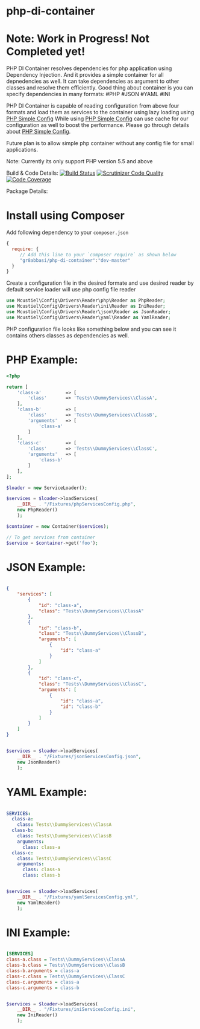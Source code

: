 # php-di-container

# Note: Work in Progress! Not Completed yet!

PHP DI Container resolves dependencies for php application using Dependency Injection.
And it provides a simple container for all depnedencies as well. It can take dependencies
as argument to other classes and resolve them efficiently. Good thing about container is 
you can specify dependencies in many formats:
#PHP
#JSON
#YAML
#INI

PHP DI Container is capable of reading configuration from above four formats and load
them as services to the container using lazy loading using [PHP Simple Config](https://github.com/mcustiel/php-simple-config)
While using [PHP Simple Config](https://github.com/mcustiel/php-simple-config) can use
cache for our configuration as well to boost the performance. Please go through details
about [PHP Simple Config](https://github.com/mcustiel/php-simple-config).

Future plan is to allow simple php container without any config file for small applications.

Note: Currently its only support PHP version 5.5 and above

Build & Code Details:
[![Build Status](https://travis-ci.org/gr8abbasi/php-di-container.svg?branch=master)](https://travis-ci.org/gr8abbasi/php-di-container)
[![Scrutinizer Code Quality](https://scrutinizer-ci.com/g/gr8abbasi/php-di-container/badges/quality-score.png?b=master)](https://scrutinizer-ci.com/g/gr8abbasi/php-di-container/?branch=master)
[![Code Coverage](https://scrutinizer-ci.com/g/gr8abbasi/php-di-container/badges/coverage.png?b=master)](https://scrutinizer-ci.com/g/gr8abbasi/php-di-container/?branch=master)

Package Details:

# Install using Composer

Add following dependency to your `composer.json`

```javascript
{
  require: {
     // Add this line to your `composer require` as shown below
     "gr8abbasi/php-di-container":"dev-master"
  }
}
```
Create a configuration file in the desired formate and use desired reader
by default service loader will use php config file reader

```php
use Mcustiel\Config\Drivers\Reader\php\Reader as PhpReader;
use Mcustiel\Config\Drivers\Reader\ini\Reader as IniReader;
use Mcustiel\Config\Drivers\Reader\json\Reader as JsonReader;
use Mcustiel\Config\Drivers\Reader\yaml\Reader as YamlReader;
```
PHP configuration file looks like something below and you can see it contains
others classes as dependencies as well.

# PHP Example:

```php
<?php

return [
    'class-a'         => [
        'class'       => 'Tests\\DummyServices\\ClassA',
    ],
    'class-b'         => [
        'class'       => 'Tests\\DummyServices\\ClassB',
        'arguments'   => [
            'class-a'
        ]
    ],
    'class-c'         => [
        'class'       => 'Tests\\DummyServices\\ClassC',
        'arguments'   => [
            'class-b'
        ]
    ],
];
```

```php
$loader = new ServiceLoader();

$services = $loader->loadServices(
    __DIR__ . "/Fixtures/phpServicesConfig.php",
    new PhpReader()
    );

$container = new Container($services);

// To get services from container
$service = $container->get('foo');

```

# JSON Example:

```json

{
    "services": [
        {
            "id": "class-a",
            "class": "Tests\\DummyServices\\ClassA"
        },
        {
            "id": "class-b",
            "class": "Tests\\DummyServices\\ClassB",
            "arguments": [
                {
                    "id": "class-a"
                }
            ]
        },
        {
            "id": "class-c",
            "class": "Tests\\DummyServices\\ClassC",
            "arguments": [
                {
                    "id": "class-a",
                    "id": "class-b"
                }
            ]
        }
    ]
}

```

```php

$services = $loader->loadServices(
    __DIR__ . "/Fixtures/jsonServicesConfig.json",
    new JsonReader()
    );

```

# YAML Example:

```yml

SERVICES:
  class-a:
    class: Tests\\DummyServices\\ClassA
  class-b:
    class: Tests\\DummyServices\\ClassB
    arguments:
      class: class-a
  class-c:
    class: Tests\\DummyServices\\ClassC
    arguments:
      class: class-a
      class: class-b

```

```php

$services = $loader->loadServices(
    __DIR__ . "/Fixtures/yamlServicesConfig.yml",
    new YamlReader()
    );

```

# INI Example:

```ini

[SERVICES]
class-a.class = Tests\\DummyServices\\ClassA
class-b.class = Tests\\DummyServices\\ClassB
class-b.arguments = class-a
class-c.class = Tests\\DummyServices\\ClassC
class-c.arguments = class-a
class-c.arguments = class-b

```

```php

$services = $loader->loadServices(
    __DIR__ . "/Fixtures/iniServicesConfig.ini",
    new IniReader()
    );

```
